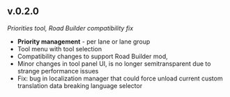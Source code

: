 ﻿## v.0.2.0

_Priorities tool, Road Builder compatibility fix_

- **Priority management** - per lane or lane group
- Tool menu with tool selection
- Compatibility changes to support Road Builder mod,
- Minor changes in tool panel UI, is no longer semitransparent due to strange performance issues
- Fix: bug in localization manager that could force unload current custom translation data breaking language selector